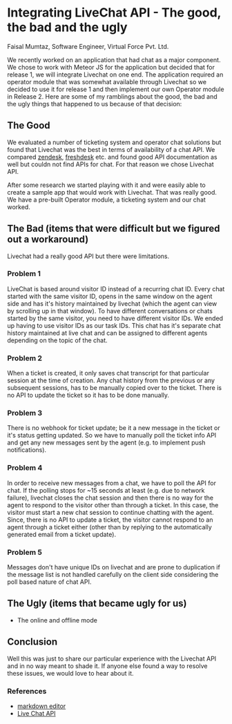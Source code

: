 # Integrating LiveChat API - The good, the bad and the ugly
Faisal Mumtaz, Software Engineer, Virtual Force Pvt. Ltd.

We recently worked on an application that had chat as a major component. We chose to work with Meteor JS for the application but decided that for release 1, we will integrate Livechat on one end. The application required an operator module that was somewhat available through Livechat so we decided to use it for release 1 and then implement our own Operator module in Release 2. Here are some of my ramblings about the good, the bad and the ugly things that happened to us because of that decision:

## The Good
We evaluated a number of ticketing system and operator chat solutions but found that Livechat was the best in terms of availability of a chat API. We compared [zendesk](http://www.zendesk.com), [freshdesk](http://www.freshdesk.com) etc. and found good API documentation as well but couldn not find APIs for chat. For that reason we chose Livechat API.

After some research we started playing with it and were easily able to create a sample app that would work with Livechat. That was really good. We have a pre-built Operator module, a ticketing system and our chat worked.

## The Bad (items that were difficult but we figured out a workaround)
Livechat had a really good API but there were limitations. 

### Problem 1
LiveChat is based around visitor ID instead of a recurring chat ID. Every chat started with the same visitor ID, opens in the same window on the agent side and has it's history maintained by livechat (which the agent can view by scrolling up in that window). To have different conversations or chats started by the same visitor, you need to have different visitor IDs. We ended up having to use visitor IDs as our task IDs. This chat has it's separate chat history maintained at live chat and can be assigned to different agents depending on the topic of the chat.

### Problem 2
When a ticket is created, it only saves chat transcript for that particular session at the time of creation. Any chat history from the previous or any subsequent sessions, has to be manually copied over to the ticket. There is no API to update the ticket so it has to be done manually.

### Problem 3
There is no webhook for ticket update; be it a new message in the ticket or it's status getting updated. So we have to manually poll the ticket info API and get any new messages sent by the agent (e.g. to implement push notifications).

### Problem 4
In order to receive new messages from a chat, we have to poll the API for chat. If the polling stops for ~15 seconds at least (e.g. due to network failure), livechat closes the chat session and then there is no way for the agent to respond to the visitor other than through a ticket. In this case, the visitor must start a new chat session to continue chatting with the agent. Since, there is no API to update a ticket, the visitor cannot respond to an agent through a ticket either (other than by replying to the automatically generated email from a ticket update).

### Problem 5
Messages don't have unique IDs on livechat and are prone to duplication if the message list is not handled carefully on the client side considering the poll based nature of chat API.

## The Ugly (items that became ugly for us)
* The online and offline mode

## Conclusion
Well this was just to share our particular experience with the Livechat API and in no way meant to shade it. If anyone else found a way to resolve these issues, we would love to hear about it. 
### References

 * [markdown editor](https://jbt.github.io/markdown-editor/)
 * [Live Chat API](https://developers.livechatinc.com/rest-api/)
